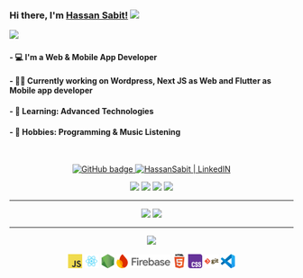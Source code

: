 ### Hi there, I'm [Hassan Sabit!](https://www.linkedin.com/in/muhammad-hassan-icotsolution/) <img src="https://github.com/TheDudeThatCode/TheDudeThatCode/blob/master/Assets/wave.gif" width="29px">

![](https://komarev.com/ghpvc/?username=icotsolution&color=blueviolet&label=Profile+Views)

#### - 💻‍ I'm a Web & Mobile App Developer

#### - 👨‍💻 Currently working on Wordpress, Next JS as Web and Flutter as Mobile app developer

#### - 🎇 Learning: Advanced Technologies

#### - 🎨 Hobbies: Programming & Music Listening

<br />
<p align="center">
  <a href="https://github.com/icotsolution?tab=followers">
    <img src="https://img.shields.io/github/followers/icotsolution?label=GitHub&logo=GitHub&style=for-the-badge" alt="GitHub badge" />
  </a>
  <a href="https://www.linkedin.com/in/muhammad-hassan-icotsolution/" target="_blank">
  <img alt="HassanSabit | LinkedIN"  src="https://img.shields.io/badge/linkedin-%230077B5.svg?&style=for-the-badge&logo=linkedin&logoColor=white" />
</a>
</p>

<p align="center">
  <a href="https://github.com/msafeerhussain/Watch_store_template" target="_blank"><img src="https://github-readme-stats.vercel.app/api/pin/?username=msafeerhussain&repo=Watch_store_template&theme=react&bg_color=1F222E&title_color=F85D7F&icon_color=F8D866&hide_border=true&show_icons=false" /></a>
  <a href="https://github.com/msafeerhussain/Ecommerce_site_template" target="_blank"><img src="https://github-readme-stats.vercel.app/api/pin/?username=msafeerhussain&repo=Ecommerce_site_template&theme=react&bg_color=1F222E&title_color=F85D7F&icon_color=F8D866&hide_border=true&show_icons=false" /></a>
  <a href="https://github.com/msafeerhussain/Construction_Company_website" target="_blank"><img src="https://github-readme-stats.vercel.app/api/pin/?username=msafeerhussain&repo=Construction_Company_website&theme=react&bg_color=1F222E&title_color=F85D7F&icon_color=F8D866&hide_border=true&show_icons=false" /></a>
  <a href="https://github.com/msafeerhussain/Image_gallery" target="_blank"><img src="https://github-readme-stats.vercel.app/api/pin/?username=msafeerhussain&repo=Image_gallery&theme=react&bg_color=1F222E&title_color=F85D7F&icon_color=F8D866&hide_border=true&show_icons=false" /></a>
</p>

---

<p align="center">
  <img width="400px" src="https://github-readme-stats.vercel.app/api?username=icotsolution&show_icons=true&theme=tokyonight&hide_border=true&bg_color=1F222E" />
  <img width="400px" src="https://github-readme-streak-stats.herokuapp.com?user=icotsolution&theme=gotham&hide_border=true&fire=C77800&ring=DD910B&background=1F222E" />
</p>

---
  
<p align="center">
  <img width="400px" src="https://github-readme-stats.vercel.app/api/top-langs/?username=icotsolution&hide=TeX&layout=compact&theme=tokyonight&hide_border=true&bg_color=1F222E" />
</p>

<p align="center">
<img height="25" src="https://raw.githubusercontent.com/github/explore/80688e429a7d4ef2fca1e82350fe8e3517d3494d/topics/javascript/javascript.png">
<img height="25" src="https://raw.githubusercontent.com/github/explore/80688e429a7d4ef2fca1e82350fe8e3517d3494d/topics/react/react.png">
<img height="25" src="https://raw.githubusercontent.com/github/explore/80688e429a7d4ef2fca1e82350fe8e3517d3494d/topics/nodejs/nodejs.png">
<img src="https://raw.githubusercontent.com/gilbarbara/logos/master/logos/firebase.svg" alt="Firebase" height="25"/>
<img height="25" src="https://raw.githubusercontent.com/github/explore/80688e429a7d4ef2fca1e82350fe8e3517d3494d/topics/html/html.png">
<img height="25" src="https://raw.githubusercontent.com/github/explore/80688e429a7d4ef2fca1e82350fe8e3517d3494d/topics/css/css.png">
<img height="25" src="https://raw.githubusercontent.com/github/explore/80688e429a7d4ef2fca1e82350fe8e3517d3494d/topics/git/git.png">
<img height="25" src="https://raw.githubusercontent.com/github/explore/80688e429a7d4ef2fca1e82350fe8e3517d3494d/topics/visual-studio-code/visual-studio-code.png" />
</p>
